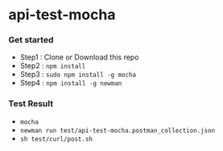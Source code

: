# api-test-mocha

### Get started
- Step1 : Clone or Download this repo
- Step2 : ```npm install```
- Step3 : ```sudo npm install -g mocha```
- Step4 : ```npm install -g newman```

### Test Result
- ```mocha```
- ```newman run test/api-test-mocha.postman_collection.json```
- ```sh test/curl/post.sh```
